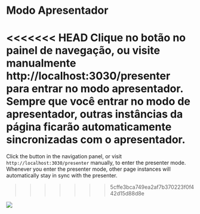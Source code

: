 # Modo Apresentador

<<<<<<< HEAD
Clique no botão <carbon-user-speaker class="inline-icon-btn"/> no painel de navegação, ou visite manualmente http://localhost:3030/presenter para entrar no modo apresentador. Sempre que você entrar no modo de apresentador, outras instâncias da página ficarão automaticamente sincronizadas com o apresentador.
=======
Click the <carbon-user-speaker class="inline-icon-btn"/> button in the navigation panel, or visit `http://localhost:3030/presenter` manually, to enter the presenter mode. Whenever you enter the presenter mode, other page instances will automatically stay in sync with the presenter.
>>>>>>> 5cffe3bca749ea2af7b370223f0f442d15d88d8e

![](/screenshots/presenter-mode.png)
